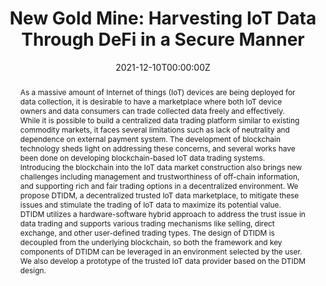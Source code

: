 ---
title: "New Gold Mine: Harvesting IoT Data Through DeFi in a Secure Manner"
authors:
- Lei Xu
- admin
- Lucas Hall
- Qi Chai

date: "2021-12-10T00:00:00Z"
doi: "10.1007/978-3-030-96527-3_4"

# Publication type.
# Legend: 0 = Uncategorized; 1 = Conference paper; 2 = Journal article;
# 3 = Preprint / Working Paper; 4 = Report; 5 = Book; 6 = Book section;
# 7 = Thesis; 8 = Patent
publication_types: ["1"]

# Publication name and optional abbreviated publication name.
publication: "*2021 International Conference on Blockchain (ICBC 2021)*"
publication_short: ""

abstract: As a massive amount of Internet of things (IoT) devices are being deployed for data collection, it is desirable to have a marketplace where both IoT device owners and data consumers can trade collected data freely and effectively. While it is possible to build a centralized data trading platform similar to existing commodity markets, it faces several limitations such as lack of neutrality and dependence on external payment system. The development of blockchain technology sheds light on addressing these concerns, and several works have been done on developing blockchain-based IoT data trading systems. Introducing the blockchain into the IoT data market construction also brings new challenges including management and trustworthiness of off-chain information, and supporting rich and fair trading options in a decentralized environment. We propose DTIDM, a decentralized trusted IoT data marketplace, to mitigate these issues and stimulate the trading of IoT data to maximize its potential value. DTIDM utilizes a hardware-software hybrid approach to address the trust issue in data trading and supports various trading mechanisms like selling, direct exchange, and other user-defined trading types. The design of DTIDM is decoupled from the underlying blockchain, so both the framework and key components of DTIDM can be leveraged in an environment selected by the user. We also develop a prototype of the trusted IoT data provider based on the DTIDM design.
---